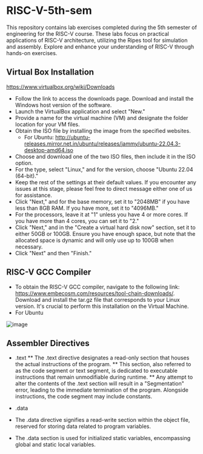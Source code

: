 # RISC-V-5th-sem

This repository contains lab exercises completed during the 5th semester of engineering for the RISC-V course. These labs focus on practical applications of RISC-V architecture, utilizing the Ripes tool for simulation and assembly. Explore and enhance your understanding of RISC-V through hands-on exercises.

## Virtual Box Installation

https://www.virtualbox.org/wiki/Downloads
* Follow the link to access the downloads page. Download and install the Windows host version of the software.
* Launch the VirtualBox application and select "New."
* Provide a name for the virtual machine (VM) and designate the folder location for your VM files.
* Obtain the ISO file by installing the image from the specified websites.
  * For Ubuntu: http://ubuntu-releases.mirror.net.in/ubuntu/releases/jammy/ubuntu-22.04.3-desktop-amd64.iso
* Choose and download one of the two ISO files, then include it in the ISO option.
* For the type, select "Linux," and for the version, choose "Ubuntu 22.04 (64-bit)."
* Keep the rest of the settings at their default values. If you encounter any issues at this stage, please feel free to direct message either one of us for assistance.
* Click "Next," and for the base memory, set it to "2048MB" if you have less than 8GB RAM. If you have more, set it to "4096MB."
* For the processors, leave it at "1" unless you have 4 or more cores. If you have more than 4 cores, you can set it to "2."
* Click "Next," and in the "Create a virtual hard disk now" section, set it to either 50GB or 100GB. Ensure you have enough space, but note that the allocated space is dynamic and will only use up to 100GB when necessary.
* Click "Next" and then "Finish."

## RISC-V GCC Compiler

* To obtain the RISC-V GCC compiler, navigate to the following link: https://www.embecosm.com/resources/tool-chain-downloads/. Download and install the tar.gz file that corresponds to your Linux version. It's crucial to perform this installation on the Virtual Machine.
* For Ubuntu

![image](https://github.com/ani171/RISC-V-5th-sem/assets/97838595/61c31d19-2c29-43c3-a632-bfa1f3915658)

## Assembler Directives
* .text
** The .text directive designates a read-only section that houses the actual instructions of the program.
** This section, also referred to as the code segment or text segment, is dedicated to executable instructions that remain unmodifiable during runtime.
** Any attempt to alter the contents of the .text section will result in a "Segmentation" error, leading to the immediate termination of the program. Alongside instructions, the code segment may include constants.

* .data
 * The .data directive signifies a read-write section within the object file, reserved for storing data related to program variables.
 * The .data section is used for initialized static variables, encompassing global and static local variables.





